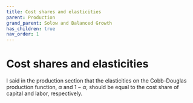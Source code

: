 ```yaml
---
title: Cost shares and elasticities
parent: Production
grand_parent: Solow and Balanced Growth
has_children: true
nav_order: 1
---
```


# Cost shares and elasticities
I said in the production section that the elasticities on the Cobb-Douglas production function, $\alpha$ and $1-\alpha$, should be equal to the cost share of capital and labor, respectively. 

